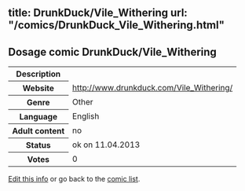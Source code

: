 title: DrunkDuck/Vile_Withering
url: "/comics/DrunkDuck_Vile_Withering.html"
---
Dosage comic DrunkDuck/Vile_Withering
-----------------------------------------

<table class="comicinfo">
<tr>
<th>Description</th><td></td>
</tr>
<tr>
<th>Website</th><td><a href="http://www.drunkduck.com/Vile_Withering/">http://www.drunkduck.com/Vile_Withering/</a></td>
</tr>
<tr>
<th>Genre</th><td>Other</td>
</tr>
<tr>
<th>Language</th><td>English</td>
</tr>
<tr>
<th>Adult content</th><td>no</td>
</tr>
<tr>
<th>Status</th><td>ok on 11.04.2013</td>
</tr>
<tr>
<th>Votes</th><td>0</div></td>
</tr>
</table>

[Edit this info](/comics/DrunkDuck_Vile_Withering_edit.html) or go back to the [comic list](../comic-index.html).
